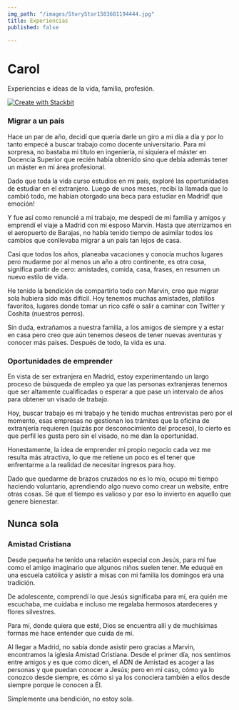 ```yaml
---
img_path: "/images/StoryStar1583681194444.jpg"
title: Experiencias
published: false

---
```

# Carol

Experiencias e ideas de la vida, familia, profesión.

[![Create with Stackbit](https://assets.stackbit.com/badge/create-with-stackbit.svg)](https://app.stackbit.com/create?theme=https://github.com/stackbithq/stackbit-theme-fjord)

### Migrar a un país

Hace un par de año, decidí que quería darle un giro a mi día a día y por lo tanto empecé a buscar trabajo como docente universitario. Para mi sorpresa, no bastaba mi título en ingeniería, ni siquiera el máster en Docencia Superior que recién había obtenido sino que debía además tener un máster en mi área profesional.

Dado que toda la vida curso estudios en mi país, exploré las oportunidades de estudiar en el extranjero. Luego de unos meses, recibí la llamada que lo cambió todo, me habían otorgado una beca para estudiar en Madrid! que emoción! 

Y fue así como renuncié a mi trabajo, me despedí de mi familia y amigos y emprendí el viaje a Madrid con mi esposo Marvin. Hasta que aterrizamos en el aeropuerto de Barajas, no había tenido tiempo de asimilar todos los cambios que conllevaba migrar a un país tan lejos de casa.

Casi que todos los años, planeaba vacaciones y conocía muchos lugares pero mudarme por al menos un año a otro continente, es otra cosa, significa partir de cero: amistades, comida, casa, frases, en resumen un nuevo estilo de vida.

He tenido la bendición de compartirlo todo con Marvin, creo que migrar sola hubiera sido más difícil. Hoy tenemos muchas amistades, platillos favoritos, lugares donde tomar un rico café o salir a caminar con Twitter y Coshita (nuestros perros).

Sin duda, extrañamos a nuestra familia, a los amigos de siempre y a estar en casa pero creo que aún tenemos deseos de tener nuevas aventuras y conocer más países. Después de todo, la vida es una.

### Oportunidades de emprender

En vista de ser extranjera en Madrid, estoy experimentando un largo proceso de búsqueda de empleo ya que las personas extranjeras tenemos que ser altamente cualificadas o esperar a que pase un intervalo de años para obtener un visado de trabajo.

Hoy, buscar trabajo es mi trabajo y he tenido muchas entrevistas pero por el momento, esas empresas no gestionan los trámites que la oficina de extranjería requieren (quizás por desconocimiento del proceso), lo cierto es que perfil les gusta pero sin el visado, no me dan la oportunidad.

Honestamente, la idea de emprender mi propio negocio cada vez me resulta más atractiva, lo que me retiene un poco es el tener que enfrentarme a la realidad de necesitar ingresos para hoy.

Dado que quedarme de brazos cruzados no es lo mío, ocupo mi tiempo haciendo voluntario, aprendiendo algo nuevo como crear un website, entre otras cosas. Sé que el tiempo es valioso y por eso lo invierto en aquello que genere bienestar.

## Nunca sola

### Amistad Cristiana

Desde pequeña he tenido una relación especial con Jesús, para mí fue como el amigo imaginario que algunos niños suelen tener. Me eduqué en una escuela católica y asistir a misas con mi familia los domingos era una tradición.

De adolescente, comprendí lo que Jesús significaba para mí, era quién me escuchaba, me cuidaba e incluso me regalaba hermosos atardeceres y flores silvestres.

Para mí, donde quiera que esté, Dios se encuentra allí y de muchísimas formas me hace entender que cuida de mí.

Al llegar a Madrid, no sabía donde asistir pero gracias a Marvin, encontramos la iglesia Amistad Cristiana. Desde el primer día, nos sentimos entre amigos y es que como dicen, el ADN de Amistad es acoger a las personas y que puedan conocer a Jesús; pero en mi caso, cómo ya lo conozco desde siempre, es cómo si ya los conociera también a ellos desde siempre porque le conocen a Él.

Simplemente una bendición, no estoy sola.